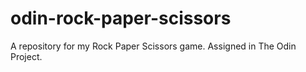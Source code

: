 # odin-rock-paper-scissors
A repository for my Rock Paper Scissors game. 
Assigned in The Odin Project.
